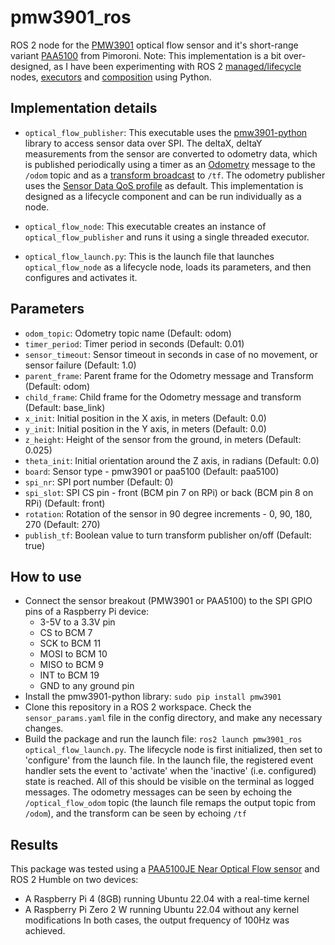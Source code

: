 # pmw3901_ros
ROS 2 node for the [PMW3901](https://shop.pimoroni.com/products/pmw3901-optical-flow-sensor-breakout?variant=27869870358611) optical flow sensor and it's short-range variant [PAA5100](https://shop.pimoroni.com/products/paa5100je-optical-tracking-spi-breakout?variant=39315330170963) from Pimoroni. Note: This implementation is a bit over-designed, as I have been experimenting with ROS 2 [managed/lifecycle](https://design.ros2.org/articles/node_lifecycle.html) nodes, [executors](https://docs.ros.org/en/humble/Concepts/About-Executors.html#executors) and [composition](https://github.com/ros2/examples/blob/rolling/rclpy/executors/examples_rclpy_executors/composed.py) using Python.

## Implementation details

* ```optical_flow_publisher```: This executable uses the [pmw3901-python](https://github.com/pimoroni/pmw3901-python) library to access sensor data over SPI. The deltaX, deltaY measurements from the sensor are converted to odometry data, which is published periodically using a timer as an [Odometry](https://docs.ros2.org/foxy/api/nav_msgs/msg/Odometry.html) message to the ```/odom``` topic and as a [transform broadcast](https://ros2-industrial-workshop.readthedocs.io/en/latest/_source/navigation/ROS2-TF2.html) to ```/tf```. The odometry publisher uses the [Sensor Data QoS profile](https://docs.ros.org/en/rolling/Concepts/About-Quality-of-Service-Settings.html#qos-profiles) as default. This implementation is designed as a lifecycle component and can be run individually as a node. 

* ```optical_flow_node```: This executable creates an instance of ```optical_flow_publisher``` and runs it using a single threaded executor. 

* ```optical_flow_launch.py```: This is the launch file that launches ```optical_flow_node``` as a  lifecycle node, loads its parameters, and then configures and activates it.

## Parameters

* ```odom_topic```: Odometry topic name (Default: odom)
* ```timer_period```: Timer period in seconds (Default: 0.01)
* ```sensor_timeout```: Sensor timeout in seconds in case of no movement, or sensor failure (Default: 1.0)
* ```parent_frame```: Parent frame for the Odometry message and Transform (Default: odom)
* ```child_frame```: Child frame for the Odometry message and transform (Default: base_link)
* ```x_init```: Initial position in the X axis, in meters (Default: 0.0)
* ```y_init```: Initial position in the Y axis, in meters (Default: 0.0)
* ```z_height```: Height of the sensor from the ground, in meters (Default: 0.025)
* ```theta_init```: Initial orientation around the Z axis, in radians (Default: 0.0)
* ```board```: Sensor type - pmw3901 or paa5100 (Default: paa5100)
* ```spi_nr```: SPI port number (Default: 0)
* ```spi_slot```: SPI CS pin - front (BCM pin 7 on RPi) or back (BCM pin 8 on RPi) (Default: front)
* ```rotation```: Rotation of the sensor in 90 degree increments - 0, 90, 180, 270 (Default: 270)
* ```publish_tf```: Boolean value to turn transform publisher on/off (Default: true)

## How to use

* Connect the sensor breakout (PMW3901 or PAA5100) to the SPI GPIO pins of a Raspberry Pi device:
  * 3-5V to a 3.3V pin
  * CS to BCM 7
  * SCK to BCM 11
  * MOSI to BCM 10
  * MISO to BCM 9
  * INT to BCM 19
  * GND to any ground pin
* Install the pmw3901-python library: ```sudo pip install pmw3901```
* Clone this repository in a ROS 2 workspace. Check the ```sensor_params.yaml``` file in the config directory, and make any necessary changes.
* Build the package and run the launch file: ```ros2 launch pmw3901_ros optical_flow_launch.py```. The lifecycle node is first initialized, then set to 'configure' from the launch file. In the launch file, the registered event handler sets the event to 'activate' when the 'inactive' (i.e. configured) state is reached. All of this should be visible on the terminal as logged messages. The odometry messages can be seen by echoing the ```/optical_flow_odom``` topic (the launch file remaps the output topic from ```/odom```), and the transform can be seen by echoing ```/tf```

## Results

This package was tested using a [PAA5100JE Near Optical Flow sensor](https://shop.pimoroni.com/products/paa5100je-optical-tracking-spi-breakout?variant=39315330170963) and ROS 2 Humble on two devices:
* A Raspberry Pi 4 (8GB) running Ubuntu 22.04 with a real-time kernel
* A Raspberry Pi Zero 2 W running Ubuntu 22.04 without any kernel modifications
In both cases, the output frequency of 100Hz was achieved. 






